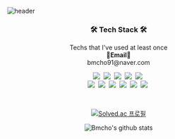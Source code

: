 ![header](https://capsule-render.vercel.app/api?type=Waving&color=auto&height=300&section=header&text=Welcome&desc=byeongmin`s%20github&fontSize=90&descAlign=70&descAlignY=70&fontColor=363636)

<h3 align="center">🛠 Tech Stack 🛠</h3>

<p align="center"> 
Techs that I've used at least once 
<br>
<Strong>📧Email📧</Strong><br>bmcho91@naver.com<br>
</p>

<p align="center">
  <img src="https://img.shields.io/badge/Python-3766AB?style=flat-square&logo=Python&logoColor=white"/></a>&nbsp 
  <img src="https://img.shields.io/badge/Java-007396?style=flat-square&logo=Java&logoColor=white"/></a>&nbsp 
  <img src="https://img.shields.io/badge/.NET-5C2D91?style=flat-square&logo=.net&logoColor=white"/></a>&nbsp
  <img src="https://img.shields.io/badge/Javascript-ffb13b?style=flat-square&logo=javascript&logoColor=white"/></a>&nbsp 
  <img src="https://img.shields.io/badge/c%23-%23239120.svg?style=flat-square&logo=c-sharp&logoColor=white"/></a>&nbsp 

  <br>
  <img src="https://img.shields.io/badge/SpringBoot-6DB33F?style=flat-square&logo=Spring&logoColor=white"/></a>&nbsp 
  <img src="https://img.shields.io/badge/Django-092E20?style=flat-square&logo=Django&logoColor=white"/></a>&nbsp 
  <img src="https://img.shields.io/badge/Mysql-4298B8?style=flat-square&logo=MySql&logoColor=white"/></a>&nbsp 
  <img src="https://img.shields.io/badge/Django-Rest-ff1709?style=flat-square&logo=django&logoColor=white&color=ff1709&labelColor=gray"/></a>&nbsp
  <img src="https://img.shields.io/badge/FastAPI-009688?style=flat-square&logo=fastapi&logoColor=white"/></a>&nbsp
  <img src="https://img.shields.io/badge/docker-%230db7ed.svg?style=flat-square&logo=docker&logoColor=white"/></a>&nbsp
  
</p>

<br>

<div align=center>
  
[![Solved.ac
프로필](http://mazassumnida.wtf/api/v2/generate_badge?boj=bmcho91)](https://solved.ac/bmcho91)

  
![Bmcho's github stats](https://github-readme-stats.vercel.app/api?username=bmcho&show_icons=true)
  
</div>

